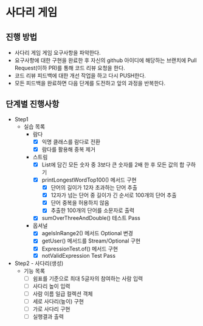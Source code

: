 # 사다리 게임
## 진행 방법
* 사다리 게임 게임 요구사항을 파악한다.
* 요구사항에 대한 구현을 완료한 후 자신의 github 아이디에 해당하는 브랜치에 Pull Request(이하 PR)를 통해 코드 리뷰 요청을 한다.
* 코드 리뷰 피드백에 대한 개선 작업을 하고 다시 PUSH한다.
* 모든 피드백을 완료하면 다음 단계를 도전하고 앞의 과정을 반복한다.

## 단계별 진행사항
* Step1
  * 실습 목록
    * 람다
      - [x] 익명 클래스를 람다로 전환
      - [x] 람다를 활용해 중복 제거
    * 스트림
      - [x] List에 담긴 모든 숫자 중 3보다 큰 숫자를 2배 한 후 모든 값의 합 구하기
      - [x] printLongestWordTop100() 메서드 구현
        - [x] 단어의 길이가 12자 초과하는 단어 추출
        - [x] 12자가 넘는 단어 중 길이가 긴 순서로 100개의 단어 추출
        - [x] 단어 중복을 허용하지 않음
        - [x] 추출한 100개의 단어를 소문자로 출력
      - [x] sumOverThreeAndDouble() 테스트 Pass
    * 옵셔널
      - [x] ageIsInRange2() 메서드 Optional 변경
      - [x] getUser() 메서드를 Stream/Optional 구현
      - [x] ExpressionTest.of() 메서드 구현
      - [x] notValidExpression Test Pass
* Step2 - 사다리(생성)
  * 기능 목록
    - [ ] 쉼표를 기준으로 최대 5글자의 참여하는 사람 입력
    - [ ] 사다리 높이 입력
    - [ ] 사람 이름 일급 컬렉션 객체
    - [ ] 세로 사다리(높이) 구현
    - [ ] 가로 사다리 구현
    - [ ] 실행결과 출력
